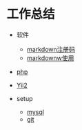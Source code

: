 # 工作总结

- 软件
	- [markdown注册码](soft/markdown注册码.md)
	- [markdownw使用](soft/markdown.md)
-  [php](php/)
- [Yii2](yii2/)

- setup
	- [mysql](setup/)
	- [git](git/)

